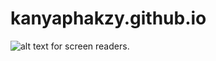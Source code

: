 # kanyaphakzy.github.io
![alt text for screen readers](/path/to/IMG_1795.jpg "Text to show on mouseover").

